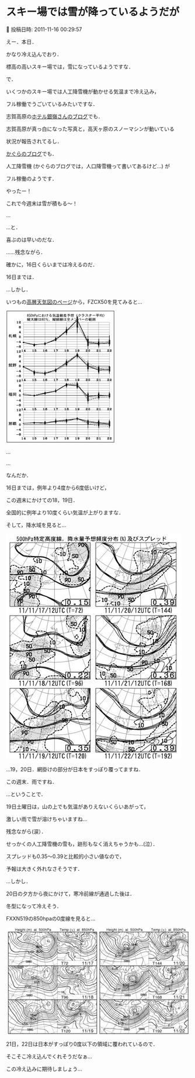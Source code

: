 # スキー場では雪が降っているようだが

📅 投稿日時: 2011-11-16 00:29:57

えー．本日．


かなり冷え込んでおり．


標高の高いスキー場では，雪になっているようですな．





で．


いくつかのスキー場では人工降雪機が動かせる気温まで冷え込み，


フル稼働でうごいているみたいですな．





志賀高原の[ホテル銀嶺さんのブログ](http://www.ginrei.co.jp/blog.htm)でも．


志賀高原が真っ白になった写真と，高天ヶ原のスノーマシンが動いている


状況が報告されてるし．





[かぐらのブログ](http://blog.princehotels.co.jp/ski/kagura/)でも．


人工降雪機 (かぐらのブログでは，人口降雪機って書いてあるけど…) が


フル稼働のようです．





やったー！


これで今週末は雪が積もる～！


…


…と．


喜ぶのは早いのだな．


……残念ながら．





確かに，16日くらいまでは冷えるのだ．


16日までは．





…しかし．


いつもの[高層天気図のページ](http://www.hbc.co.jp/pro-weather/)から，FZCX50を見てみると…




![8537976cd12e05a74d78cc97463a1935.jpg](images/8537976cd12e05a74d78cc97463a1935.jpg)




…


…


なんだか．


16日までは，例年より4度から6度低いけど，


この週末にかけての18，19日．


全国的に例年より10度くらい気温が上がりますな．





そして，降水域を見ると…




![64d95b6c15bd54641cc2714498bcb916.jpg](images/64d95b6c15bd54641cc2714498bcb916.jpg)




…19，20日．網掛けの部分が日本をすっぽり覆ってますね．


この週末．雨ですね．





…ということで．


19日土曜日は，山の上でも気温がありえないくらいあがって，


激しい雨で雪が溶けちゃいますね…


残念ながら(涙）．


せっかくの人工降雪機の雪も，跡形もなく消えちゃうかも…(泣）．





スプレッドも0.35～0.39と比較的小さい値なので，


予報は大きく外れなさそうです．





…しかし．


20日の夕方から夜にかけて，寒冷前線が通過した後は．


冬型になって冷えそう．


FXXN519の850hpaの0度線を見ると…




![da1779961f37f0b00cdf54064005b82b.jpg](images/da1779961f37f0b00cdf54064005b82b.jpg)




21日，22日は日本がすっぽり0度以下の領域に覆われているので．


そこそこ冷え込んでくれそうだなぁ…


この冷え込みに期待しましょう…
